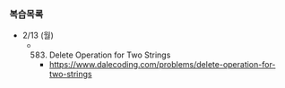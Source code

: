 ### 복습목록
- 2/13 (월)
    - 583. Delete Operation for Two Strings
        - https://www.dalecoding.com/problems/delete-operation-for-two-strings
